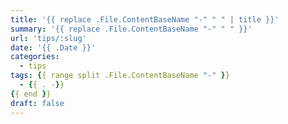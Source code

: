 ```yaml
---
title: '{{ replace .File.ContentBaseName "-" " " | title }}'
summary: '{{ replace .File.ContentBaseName "-" " " }}'
url: 'tips/:slug'
date: '{{ .Date }}'
categories:
  - tips
tags: {{ range split .File.ContentBaseName "-" }}
  - {{ . -}}
{{ end }}
draft: false
---
```

